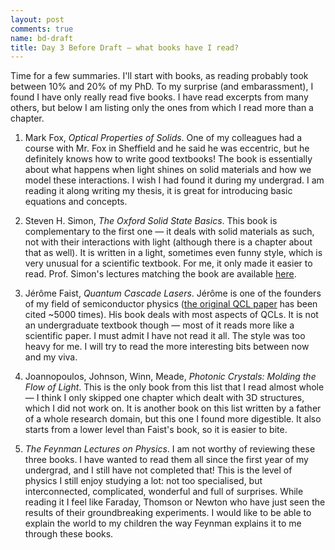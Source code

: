 ```yaml
---
layout: post
comments: true
name: bd-draft
title: Day 3 Before Draft — what books have I read?
---
```


Time for a few summaries. I'll start with books, as reading probably took between 10% and 20% of my PhD. To my surprise (and embarassment), I found I have only really read five books. I have read excerpts from many others, but below I am listing only the ones from which I read more than a chapter.

1. Mark Fox, _Optical Properties of Solids_. One of my colleagues had a course with Mr. Fox in Sheffield and he said he was eccentric, but he definitely knows how to write good textbooks! The book is essentially about what happens when light shines on solid materials and how we model these interactions. I wish I had found it during my undergrad. I am reading it along writing my thesis, it is great for introducing basic equations and concepts.

2. Steven H. Simon, _The Oxford Solid State Basics_. This book is complementary to the first one — it deals with solid materials as such, not with their interactions with light (although there is a chapter about that as well). It is written in a light, sometimes even funny style, which is very unusual for a scientific textbook. For me, it only made it easier to read. Prof. Simon's lectures matching the book are available [here](https://podcasts.ox.ac.uk/series/oxford-solid-state-basics).

3. Jérôme Faist, _Quantum Cascade Lasers_. Jérôme is one of the founders of my field of semiconductor physics ([the original QCL paper](https://dx.doi.org/10.1126/science.264.5158.553) has been cited ~5000 times). His book deals with most aspects of QCLs. It is not an undergraduate textbook though — most of it reads more like a scientific paper. I must admit I have not read it all. The style was too heavy for me. I will try to read the more interesting bits between now and my viva.

4. Joannopoulos, Johnson, Winn, Meade, _Photonic Crystals: Molding the Flow of Light_. This is the only book from this list that I read almost whole — I think I only skipped one chapter which dealt with 3D structures, which I did not work on. It is another book on this list written by a father of a whole research domain, but this one I found more digestible. It also starts from a lower level than Faist's book, so it is easier to bite.

5. _The Feynman Lectures on Physics_. I am not worthy of reviewing these three books. I have wanted to read them all since the first year of my undergrad, and I still have not completed that! This is the level of physics I still enjoy studying a lot: not too specialised, but interconnected, complicated, wonderful and full of surprises. While reading it I feel like Faraday, Thomson or Newton who have just seen the results of their groundbreaking experiments. I would like to be able to explain the world to my children the way Feynman explains it to me through these books. 